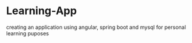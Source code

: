# Learning-App
creating an application using angular, spring boot and mysql for personal learning puposes
